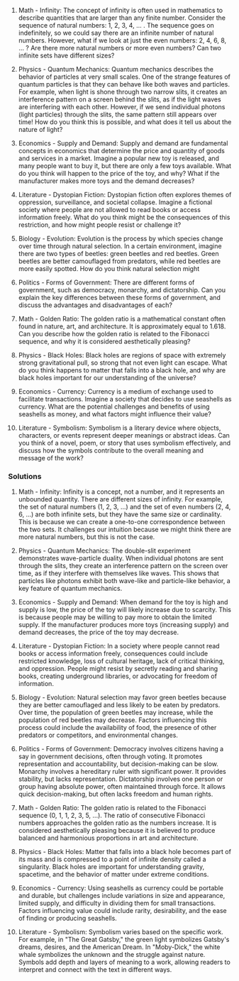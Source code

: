 

1. Math - Infinity:
The concept of infinity is often used in mathematics to describe quantities that are larger than any finite number. Consider the sequence of natural numbers: 1, 2, 3, 4, ... . The sequence goes on indefinitely, so we could say there are an infinite number of natural numbers. However, what if we look at just the even numbers: 2, 4, 6, 8, ... ? Are there more natural numbers or more even numbers? Can two infinite sets have different sizes?

2. Physics - Quantum Mechanics:
Quantum mechanics describes the behavior of particles at very small scales. One of the strange features of quantum particles is that they can behave like both waves and particles. For example, when light is shone through two narrow slits, it creates an interference pattern on a screen behind the slits, as if the light waves are interfering with each other. However, if we send individual photons (light particles) through the slits, the same pattern still appears over time! How do you think this is possible, and what does it tell us about the nature of light?

3. Economics - Supply and Demand:
Supply and demand are fundamental concepts in economics that determine the price and quantity of goods and services in a market. Imagine a popular new toy is released, and many people want to buy it, but there are only a few toys available. What do you think will happen to the price of the toy, and why? What if the manufacturer makes more toys and the demand decreases?

4. Literature - Dystopian Fiction:
Dystopian fiction often explores themes of oppression, surveillance, and societal collapse. Imagine a fictional society where people are not allowed to read books or access information freely. What do you think might be the consequences of this restriction, and how might people resist or challenge it?

5. Biology - Evolution:
Evolution is the process by which species change over time through natural selection. In a certain environment, imagine there are two types of beetles: green beetles and red beetles. Green beetles are better camouflaged from predators, while red beetles are more easily spotted. How do you think natural selection might

6. Politics - Forms of Government:
There are different forms of government, such as democracy, monarchy, and dictatorship. Can you explain the key differences between these forms of government, and discuss the advantages and disadvantages of each?

7. Math - Golden Ratio:
The golden ratio is a mathematical constant often found in nature, art, and architecture. It is approximately equal to 1.618. Can you describe how the golden ratio is related to the Fibonacci sequence, and why it is considered aesthetically pleasing?

8. Physics - Black Holes:
Black holes are regions of space with extremely strong gravitational pull, so strong that not even light can escape. What do you think happens to matter that falls into a black hole, and why are black holes important for our understanding of the universe?

9. Economics - Currency:
Currency is a medium of exchange used to facilitate transactions. Imagine a society that decides to use seashells as currency. What are the potential challenges and benefits of using seashells as money, and what factors might influence their value?

10. Literature - Symbolism:
Symbolism is a literary device where objects, characters, or events represent deeper meanings or abstract ideas. Can you think of a novel, poem, or story that uses symbolism effectively, and discuss how the symbols contribute to the overall meaning and message of the work?

### Solutions

1. Math - Infinity:
Infinity is a concept, not a number, and it represents an unbounded quantity. There are different sizes of infinity. For example, the set of natural numbers (1, 2, 3, ...) and the set of even numbers (2, 4, 6, ...) are both infinite sets, but they have the same size or cardinality. This is because we can create a one-to-one correspondence between the two sets. It challenges our intuition because we might think there are more natural numbers, but this is not the case.

2. Physics - Quantum Mechanics:
The double-slit experiment demonstrates wave-particle duality. When individual photons are sent through the slits, they create an interference pattern on the screen over time, as if they interfere with themselves like waves. This shows that particles like photons exhibit both wave-like and particle-like behavior, a key feature of quantum mechanics.

3. Economics - Supply and Demand:
When demand for the toy is high and supply is low, the price of the toy will likely increase due to scarcity. This is because people may be willing to pay more to obtain the limited supply. If the manufacturer produces more toys (increasing supply) and demand decreases, the price of the toy may decrease.

4. Literature - Dystopian Fiction:
In a society where people cannot read books or access information freely, consequences could include restricted knowledge, loss of cultural heritage, lack of critical thinking, and oppression. People might resist by secretly reading and sharing books, creating underground libraries, or advocating for freedom of information.

5. Biology - Evolution:
Natural selection may favor green beetles because they are better camouflaged and less likely to be eaten by predators. Over time, the population of green beetles may increase, while the population of red beetles may decrease. Factors influencing this process could include the availability of food, the presence of other predators or competitors, and environmental changes.

6. Politics - Forms of Government:
Democracy involves citizens having a say in government decisions, often through voting. It promotes representation and accountability, but decision-making can be slow. Monarchy involves a hereditary ruler with significant power. It provides stability, but lacks representation. Dictatorship involves one person or group having absolute power, often maintained through force. It allows quick decision-making, but often lacks freedom and human rights.

7. Math - Golden Ratio:
The golden ratio is related to the Fibonacci sequence (0, 1, 1, 2, 3, 5, ...). The ratio of consecutive Fibonacci numbers approaches the golden ratio as the numbers increase. It is considered aesthetically pleasing because it is believed to produce balanced and harmonious proportions in art and architecture.

8. Physics - Black Holes:
Matter that falls into a black hole becomes part of its mass and is compressed to a point of infinite density called a singularity. Black holes are important for understanding gravity, spacetime, and the behavior of matter under extreme conditions.

9. Economics - Currency:
Using seashells as currency could be portable and durable, but challenges include variations in size and appearance, limited supply, and difficulty in dividing them for small transactions. Factors influencing value could include rarity, desirability, and the ease of finding or producing seashells.

10. Literature - Symbolism:
Symbolism varies based on the specific work. For example, in "The Great Gatsby," the green light symbolizes Gatsby's dreams, desires, and the American Dream. In "Moby-Dick," the white whale symbolizes the unknown and the struggle against nature. Symbols add depth and layers of meaning to a work, allowing readers to interpret and connect with the text in different ways.


